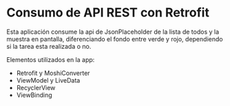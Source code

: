 # Consumo de API REST con Retrofit

Esta aplicación consume la api de JsonPlaceholder de la lista de todos y la muestra en pantalla, diferenciando el fondo entre verde y rojo, dependiendo si la tarea esta realizada o no.

Elementos utilizados en la app:
* Retrofit y MoshiConverter
* ViewModel y LiveData
* RecyclerView
* ViewBinding
